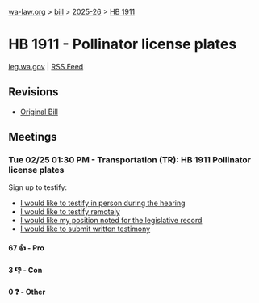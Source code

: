 [wa-law.org](/) > [bill](/bill/) > [2025-26](/bill/2025-26/) > [HB 1911](/bill/2025-26/hb/1911/)

# HB 1911 - Pollinator license plates
[leg.wa.gov](https://app.leg.wa.gov/billsummary?BillNumber=1911&Year=2025&Initiative=false) | [RSS Feed](./rss.xml)

## Revisions
* [Original Bill](1/)

## Meetings
### Tue 02/25 01:30 PM - Transportation (TR): HB 1911 Pollinator license plates
Sign up to testify:
* [I would like to testify in person during the hearing](https://app.leg.wa.gov/csi/Testifier/Add?chamber=House&mId=32902&aId=164710&caId=26088&tId=1)
* [I would like to testify remotely](https://app.leg.wa.gov/csi/Testifier/Add?chamber=House&mId=32902&aId=164710&caId=26088&tId=2)
* [I would like my position noted for the legislative record](https://app.leg.wa.gov/csi/Testifier/Add?chamber=House&mId=32902&aId=164710&caId=26088&tId=3)
* [I would like to submit written testimony](https://app.leg.wa.gov/csi/Testifier/Add?chamber=House&mId=32902&aId=164710&caId=26088&tId=4)

#### 67 👍 - Pro

#### 3 👎 - Con

#### 0 ❓ - Other
